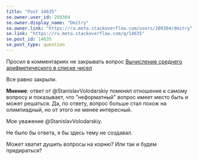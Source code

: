 ```yaml
---
title: "Post 14635"
se.owner.user_id: 209304
se.owner.display_name: "Dmitry"
se.owner.link: "https://ru.meta.stackoverflow.com/users/209304/dmitry"
se.link: "https://ru.meta.stackoverflow.com/q/14635"
se.post_id: 14635
se.post_type: question
---
```

<p>Просил в комментариях не закрывать вопрос <a href="https://ru.stackoverflow.com/q/1613264/209304">Вычисление среднего арифметического в списке чисел</a></p>
<p>Все равно закрыли.</p>
<p><strong>Мнение</strong>: ответ от @StanislavVolodarskiy поменял отношение к самому вопросу и показывает, что &quot;неформатный&quot; вопрос имеет место быть и может решаться. Да, по ответу, вопрос больше стал похож на олимпиадный, но от этого не менее интересный.</p>
<p>Мое уважение @StanislavVolodarskiy.</p>
<p>Не было бы ответа, я бы здесь тему не создавал.</p>
<p>Может хватит душить вопросы на корню? Или так и будем придираться?</p>
